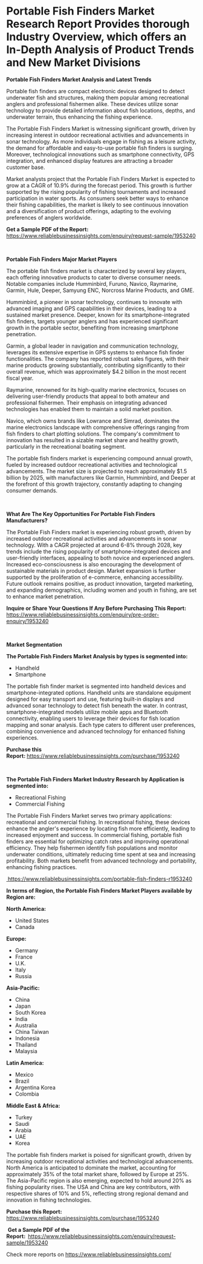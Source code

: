 <p><h1>Portable Fish Finders Market Research Report Provides thorough Industry Overview, which offers an In-Depth Analysis of Product Trends and New Market Divisions</h1></p><p><strong>Portable Fish Finders Market Analysis and Latest Trends</strong></p>
<p><p>Portable fish finders are compact electronic devices designed to detect underwater fish and structures, making them popular among recreational anglers and professional fishermen alike. These devices utilize sonar technology to provide detailed information about fish locations, depths, and underwater terrain, thus enhancing the fishing experience.</p><p>The Portable Fish Finders Market is witnessing significant growth, driven by increasing interest in outdoor recreational activities and advancements in sonar technology. As more individuals engage in fishing as a leisure activity, the demand for affordable and easy-to-use portable fish finders is surging. Moreover, technological innovations such as smartphone connectivity, GPS integration, and enhanced display features are attracting a broader customer base.</p><p>Market analysts project that the Portable Fish Finders Market is expected to grow at a CAGR of 10.9% during the forecast period. This growth is further supported by the rising popularity of fishing tournaments and increased participation in water sports. As consumers seek better ways to enhance their fishing capabilities, the market is likely to see continuous innovation and a diversification of product offerings, adapting to the evolving preferences of anglers worldwide.</p></p>
<p><strong>Get a Sample PDF of the Report:&nbsp;</strong> <a href="https://www.reliablebusinessinsights.com/enquiry/request-sample/1953240?utm_campaign=2190&utm_medium=2&utm_source=Github&utm_content=ia&utm_term=08042025&utm_id=portable-fish-finders">https://www.reliablebusinessinsights.com/enquiry/request-sample/1953240</a></p>
<p>&nbsp;</p>
<p><strong>Portable Fish Finders Major Market Players</strong></p>
<p><p>The portable fish finders market is characterized by several key players, each offering innovative products to cater to diverse consumer needs. Notable companies include Humminbird, Furuno, Navico, Raymarine, Garmin, Hule, Deeper, Samyung ENC, Norcross Marine Products, and GME.</p><p>Humminbird, a pioneer in sonar technology, continues to innovate with advanced imaging and GPS capabilities in their devices, leading to a sustained market presence. Deeper, known for its smartphone-integrated fish finders, targets younger anglers and has experienced significant growth in the portable sector, benefiting from increasing smartphone penetration.</p><p>Garmin, a global leader in navigation and communication technology, leverages its extensive expertise in GPS systems to enhance fish finder functionalities. The company has reported robust sales figures, with their marine products growing substantially, contributing significantly to their overall revenue, which was approximately $4.2 billion in the most recent fiscal year.</p><p>Raymarine, renowned for its high-quality marine electronics, focuses on delivering user-friendly products that appeal to both amateur and professional fishermen. Their emphasis on integrating advanced technologies has enabled them to maintain a solid market position.</p><p>Navico, which owns brands like Lowrance and Simrad, dominates the marine electronics landscape with comprehensive offerings ranging from fish finders to chart plotting solutions. The company's commitment to innovation has resulted in a sizable market share and healthy growth, particularly in the recreational boating segment.</p><p>The portable fish finders market is experiencing compound annual growth, fueled by increased outdoor recreational activities and technological advancements. The market size is projected to reach approximately $1.5 billion by 2025, with manufacturers like Garmin, Humminbird, and Deeper at the forefront of this growth trajectory, constantly adapting to changing consumer demands.</p></p>
<p>&nbsp;</p>
<p><strong>What Are The Key Opportunities For Portable Fish Finders Manufacturers?</strong></p>
<p><p>The Portable Fish Finders market is experiencing robust growth, driven by increased outdoor recreational activities and advancements in sonar technology. With a CAGR projected at around 6-8% through 2028, key trends include the rising popularity of smartphone-integrated devices and user-friendly interfaces, appealing to both novice and experienced anglers. Increased eco-consciousness is also encouraging the development of sustainable materials in product design. Market expansion is further supported by the proliferation of e-commerce, enhancing accessibility. Future outlook remains positive, as product innovation, targeted marketing, and expanding demographics, including women and youth in fishing, are set to enhance market penetration.</p></p>
<p><strong>Inquire or Share Your Questions If Any Before Purchasing This Report:</strong> <a href="https://www.reliablebusinessinsights.com/enquiry/pre-order-enquiry/1953240?utm_campaign=2190&utm_medium=2&utm_source=Github&utm_content=ia&utm_term=08042025&utm_id=portable-fish-finders">https://www.reliablebusinessinsights.com/enquiry/pre-order-enquiry/1953240</a></p>
<p>&nbsp;</p>
<p><strong>Market Segmentation</strong></p>
<p><strong>The Portable Fish Finders Market Analysis by types is segmented into:</strong></p>
<p><ul><li>Handheld</li><li>Smartphone</li></ul></p>
<p><p>The portable fish finder market is segmented into handheld devices and smartphone-integrated options. Handheld units are standalone equipment designed for easy transport and use, featuring built-in displays and advanced sonar technology to detect fish beneath the water. In contrast, smartphone-integrated models utilize mobile apps and Bluetooth connectivity, enabling users to leverage their devices for fish location mapping and sonar analysis. Each type caters to different user preferences, combining convenience and advanced technology for enhanced fishing experiences.</p></p>
<p><strong>Purchase this Report:&nbsp;</strong><a href="https://www.reliablebusinessinsights.com/purchase/1953240?utm_campaign=2190&utm_medium=2&utm_source=Github&utm_content=ia&utm_term=08042025&utm_id=portable-fish-finders">https://www.reliablebusinessinsights.com/purchase/1953240</a></p>
<p>&nbsp;</p>
<p><strong>The Portable Fish Finders Market Industry Research by Application is segmented into:</strong></p>
<p><ul><li>Recreational Fishing</li><li>Commercial Fishing</li></ul></p>
<p><p>The Portable Fish Finders Market serves two primary applications: recreational and commercial fishing. In recreational fishing, these devices enhance the angler's experience by locating fish more efficiently, leading to increased enjoyment and success. In commercial fishing, portable fish finders are essential for optimizing catch rates and improving operational efficiency. They help fishermen identify fish populations and monitor underwater conditions, ultimately reducing time spent at sea and increasing profitability. Both markets benefit from advanced technology and portability, enhancing fishing practices.</p></p>
<p><a href="https://www.reliablebusinessinsights.com/portable-fish-finders-r1953240?utm_campaign=2190&utm_medium=2&utm_source=Github&utm_content=ia&utm_term=08042025&utm_id=portable-fish-finders">&nbsp;https://www.reliablebusinessinsights.com/portable-fish-finders-r1953240</a></p>
<p><strong>In terms of Region, the Portable Fish Finders Market Players available by Region are:</strong></p>
<p>
    <p> <strong> North America: </strong>
        <ul>
            <li>United States</li>
            <li>Canada</li>
        </ul>
        </p> 
    <p> <strong> Europe: </strong>
        <ul>
            <li>Germany</li>
            <li>France</li>
            <li>U.K.</li>
            <li>Italy</li>
            <li>Russia</li>
        </ul>
        </p> 
    <p> <strong> Asia-Pacific: </strong>
        <ul>
            <li>China</li>
            <li>Japan</li>
            <li>South Korea</li>
            <li>India</li>
            <li>Australia</li>
            <li>China Taiwan</li>
            <li>Indonesia</li>
            <li>Thailand</li>
            <li>Malaysia</li>
        </ul>
        </p> 
    <p> <strong> Latin America: </strong>
        <ul>
            <li>Mexico</li>
            <li>Brazil</li>
            <li>Argentina Korea</li>
            <li>Colombia</li>
        </ul>
        </p> 
    <p> <strong> Middle East & Africa: </strong>
        <ul>
            <li>Turkey</li>
            <li>Saudi</li>
            <li>Arabia</li>
            <li>UAE</li>
            <li>Korea</li>
        </ul>
    </p>
    </p>
<p><p>The portable fish finders market is poised for significant growth, driven by increasing outdoor recreational activities and technological advancements. North America is anticipated to dominate the market, accounting for approximately 35% of the total market share, followed by Europe at 25%. The Asia-Pacific region is also emerging, expected to hold around 20% as fishing popularity rises. The USA and China are key contributors, with respective shares of 10% and 5%, reflecting strong regional demand and innovation in fishing technologies.</p></p>
<p><strong>Purchase this Report: </strong><a href="https://www.reliablebusinessinsights.com/purchase/1953240?utm_campaign=2190&utm_medium=2&utm_source=Github&utm_content=ia&utm_term=08042025&utm_id=portable-fish-finders">https://www.reliablebusinessinsights.com/purchase/1953240</a></p>
<p>&nbsp;<strong>Get a Sample PDF of the Report:&nbsp;&nbsp;</strong><a href="https://www.reliablebusinessinsights.com/enquiry/request-sample/1953240?utm_campaign=2190&utm_medium=2&utm_source=Github&utm_content=ia&utm_term=08042025&utm_id=portable-fish-finders">https://www.reliablebusinessinsights.com/enquiry/request-sample/1953240</a></p>
<p><strong></strong></p>
<p>Check more reports on <a href="https://www.reliablebusinessinsights.com/?utm_campaign=2190&utm_medium=2&utm_source=Github&utm_content=ia&utm_term=08042025&utm_id=portable-fish-finders">https://www.reliablebusinessinsights.com/</a></p>
